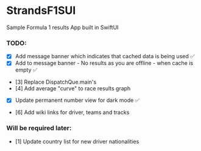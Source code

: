 # StrandsF1SUI
Sample Formula 1 results App built in SwiftUI

### TODO:
- [x] Add message banner which indicates that cached data is being used ✅
- [x] Add to message banner - No results as you are offline - when cache is empty ✅
- [3] Replace DispatchQue.main's
- [4] Add average "curve" to race results graph
- [x] Update permanent number view for dark mode ✅
- [6] Add wiki links for driver, teams and tracks

### Will be required later:
- [1] Update country list for new driver nationalities

